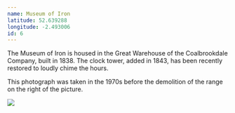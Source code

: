 ```yaml
---
name: Museum of Iron
latitude: 52.639288
longitude: -2.493006
id: 6
---
```


The Museum of Iron is housed in the Great Warehouse of the Coalbrookdale Company, built in 1838. The clock tower, added in 1843, has been recently restored to loudly chime the hours.


This photograph was taken in the 1970s before the demolition of the range on the right of the picture.

![](/images/historic-photos/iron-museum.jpg "")
